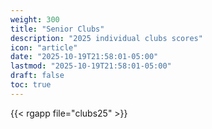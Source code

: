 ```yaml
---
weight: 300
title: "Senior Clubs"
description: "2025 individual clubs scores"
icon: "article"
date: "2025-10-19T21:58:01-05:00"
lastmod: "2025-10-19T21:58:01-05:00"
draft: false
toc: true
---
```


{{< rgapp file="clubs25" >}}